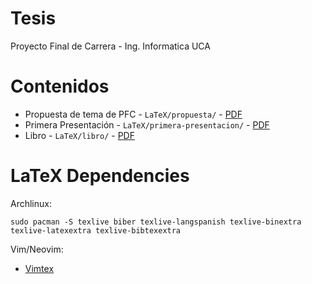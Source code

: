 # Tesis
Proyecto Final de Carrera - Ing. Informatica UCA

# Contenidos
- Propuesta de tema de PFC - `LaTeX/propuesta/` - [PDF](https://github.com/giodueck/Tesis/blob/main/LaTeX/propuesta/propuesta.pdf)
- Primera Presentación - `LaTeX/primera-presentacion/` - [PDF](https://github.com/giodueck/Tesis/blob/main/LaTeX/primera-presentacion/main.pdf)
- Libro - `LaTeX/libro/` - [PDF](https://github.com/giodueck/Tesis/blob/main/LaTeX/libro/main.pdf)

# LaTeX Dependencies

Archlinux:
```shell
sudo pacman -S texlive biber texlive-langspanish texlive-binextra texlive-latexextra texlive-bibtexextra
```

Vim/Neovim:
- [Vimtex](https://github.com/lervag/vimtex)
